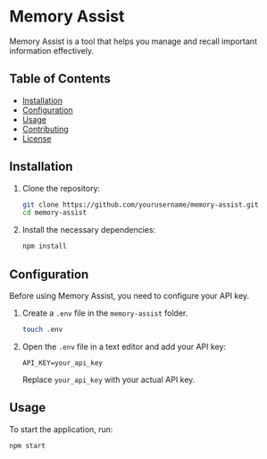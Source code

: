 # Memory Assist

Memory Assist is a tool that helps you manage and recall important information effectively.

## Table of Contents

- [Installation](#installation)
- [Configuration](#configuration)
- [Usage](#usage)
- [Contributing](#contributing)
- [License](#license)

## Installation

1. Clone the repository:

    ```bash
    git clone https://github.com/yourusername/memory-assist.git
    cd memory-assist
    ```

2. Install the necessary dependencies:

    ```bash
    npm install
    ```

## Configuration

Before using Memory Assist, you need to configure your API key.

1. Create a `.env` file in the `memory-assist` folder.

    ```bash
    touch .env
    ```

2. Open the `.env` file in a text editor and add your API key:

    ```text
    API_KEY=your_api_key
    ```

    Replace `your_api_key` with your actual API key.

## Usage

To start the application, run:

```bash
npm start
